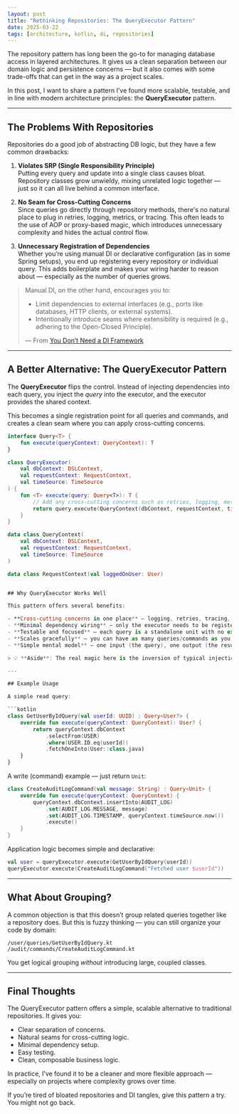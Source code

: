 ```yaml
---
layout: post
title: "Rethinking Repositories: The QueryExecutor Pattern"
date: 2025-03-22
tags: [architecture, kotlin, di, repositories]
---
```


The repository pattern has long been the go-to for managing database access in layered architectures. It gives us a clean separation between our domain logic and persistence concerns — but it also comes with some trade-offs that can get in the way as a project scales.

In this post, I want to share a pattern I’ve found more scalable, testable, and in line with modern architecture principles: the **QueryExecutor** pattern.

---

## The Problems With Repositories

Repositories do a good job of abstracting DB logic, but they have a few common drawbacks:

1. **Violates SRP (Single Responsibility Principle)**  
   Putting every query and update into a single class causes bloat. Repository classes grow unwieldy, mixing unrelated logic together — just so it can all live behind a common interface.

2. **No Seam for Cross-Cutting Concerns**  
   Since queries go directly through repository methods, there's no natural place to plug in retries, logging, metrics, or tracing. This often leads to the use of AOP or proxy-based magic, which introduces unnecessary complexity and hides the actual control flow.

3. **Unnecessary Registration of Dependencies**  
   Whether you’re using manual DI or declarative configuration (as in some Spring setups), you end up registering every repository or individual query. This adds boilerplate and makes your wiring harder to reason about — especially as the number of queries grows.

> Manual DI, on the other hand, encourages you to:
>
> - Limit dependencies to external interfaces (e.g., ports like databases, HTTP clients, or external systems).
> - Intentionally introduce seams where extensibility is required (e.g., adhering to the Open-Closed Principle).  
>
> — From [You Don’t Need a DI Framework](https://dannyryman.github.io/tech-blog/2024/12/18/you-do-not-need-a-di-framework.html)

---

## A Better Alternative: The QueryExecutor Pattern

The **QueryExecutor** flips the control. Instead of injecting dependencies into each query, you inject the *query* into the executor, and the executor provides the shared context.

This becomes a single registration point for all queries and commands, and creates a clean seam where you can apply cross-cutting concerns.

```kotlin
interface Query<T> {
    fun execute(queryContext: QueryContext): T
}

class QueryExecutor(
    val dbContext: DSLContext,
    val requestContext: RequestContext,
    val timeSource: TimeSource
) {
    fun <T> execute(query: Query<T>): T {
        // Add any cross-cutting concerns such as retries, logging, metrics here
        return query.execute(QueryContext(dbContext, requestContext, timeSource))
    }
}

data class QueryContext(
    val dbContext: DSLContext,
    val requestContext: RequestContext,
    val timeSource: TimeSource
)

data class RequestContext(val loggedOnUser: User)


## Why QueryExecutor Works Well

This pattern offers several benefits:

- **Cross-cutting concerns in one place** — logging, retries, tracing, metrics... no magic needed.
- **Minimal dependency wiring** — only the executor needs to be registered.
- **Testable and focused** — each query is a standalone unit with no external dependencies.
- **Scales gracefully** — you can have as many queries/commands as you like without bloated classes.
- **Simple mental model** — one input (the query), one output (the result), clean flow.

> 💡 **Aside**: The real magic here is the inversion of typical injection. You pass business inputs (like `userId`) in the constructor of the query, and inject *infrastructure* (DB, time, request context) into the function. This is the opposite of what most developers are used to — but it gives you total control and clarity.

---

## Example Usage

A simple read query:

```kotlin
class GetUserByIdQuery(val userId: UUID) : Query<User?> {
    override fun execute(queryContext: QueryContext): User? {
        return queryContext.dbContext
            .selectFrom(USER)
            .where(USER.ID.eq(userId))
            .fetchOneInto(User::class.java)
    }
}
```

A write (command) example — just return `Unit`:

```kotlin
class CreateAuditLogCommand(val message: String) : Query<Unit> {
    override fun execute(queryContext: QueryContext) {
        queryContext.dbContext.insertInto(AUDIT_LOG)
            .set(AUDIT_LOG.MESSAGE, message)
            .set(AUDIT_LOG.TIMESTAMP, queryContext.timeSource.now())
            .execute()
    }
}
```

Application logic becomes simple and declarative:

```kotlin
val user = queryExecutor.execute(GetUserByIdQuery(userId))
queryExecutor.execute(CreateAuditLogCommand("Fetched user $userId"))
```

---

## What About Grouping?

A common objection is that this doesn’t group related queries together like a repository does. But this is fuzzy thinking — you can still organize your code by domain:

```
/user/queries/GetUserByIdQuery.kt
/audit/commands/CreateAuditLogCommand.kt
```

You get logical grouping *without* introducing large, coupled classes.

---

## Final Thoughts

The QueryExecutor pattern offers a simple, scalable alternative to traditional repositories. It gives you:

- Clear separation of concerns.  
- Natural seams for cross-cutting logic.  
- Minimal dependency setup.  
- Easy testing.  
- Clean, composable business logic.

In practice, I’ve found it to be a cleaner and more flexible approach — especially on projects where complexity grows over time.

If you’re tired of bloated repositories and DI tangles, give this pattern a try. You might not go back.
